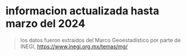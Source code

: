 # informacion actualizada hasta marzo del 2024 
> los datos fueron extraidos del Marco Geoestadístico por parte de INEGI, https://www.inegi.org.mx/temas/mg/
